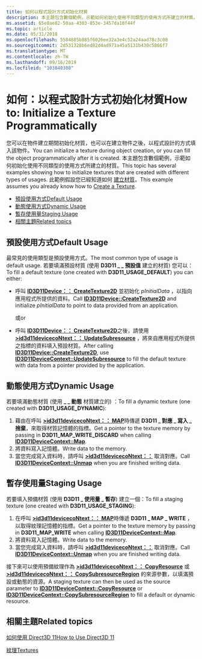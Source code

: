 ```yaml
---
title: 如何以程式設計方式初始化材質
description: 本主題包含數個範例，示範如何初始化使用不同類型的使用方式所建立的材質。
ms.assetid: 65e8ae82-50aa-4303-853e-3457da18f44f
ms.topic: article
ms.date: 05/31/2018
ms.openlocfilehash: 5584885b885f6026ee32a3e4c52a24aad78c3c08
ms.sourcegitcommit: 2d531328b6ed82d4ad971a45a5131b430c5866f7
ms.translationtype: MT
ms.contentlocale: zh-TW
ms.lasthandoff: 09/16/2019
ms.locfileid: "103840308"
---
```

# <a name="how-to-initialize-a-texture-programmatically"></a><span data-ttu-id="3de0d-103">如何：以程式設計方式初始化材質</span><span class="sxs-lookup"><span data-stu-id="3de0d-103">How to: Initialize a Texture Programmatically</span></span>

<span data-ttu-id="3de0d-104">您可以在物件建立期間初始化材質，也可以在建立物件之後，以程式設計的方式填入該物件。</span><span class="sxs-lookup"><span data-stu-id="3de0d-104">You can initialize a texture during object creation, or you can fill the object programmatically after it is created.</span></span> <span data-ttu-id="3de0d-105">本主題包含數個範例，示範如何初始化使用不同類型的使用方式所建立的材質。</span><span class="sxs-lookup"><span data-stu-id="3de0d-105">This topic has several examples showing how to initialize textures that are created with different types of usages.</span></span> <span data-ttu-id="3de0d-106">此範例假設您已經知道如何 [建立材質](overviews-direct3d-11-resources-textures-create.md)。</span><span class="sxs-lookup"><span data-stu-id="3de0d-106">This example assumes you already know how to [Create a Texture](overviews-direct3d-11-resources-textures-create.md).</span></span>

-   [<span data-ttu-id="3de0d-107">預設使用方式</span><span class="sxs-lookup"><span data-stu-id="3de0d-107">Default Usage</span></span>](#default-usage)
-   [<span data-ttu-id="3de0d-108">動態使用方式</span><span class="sxs-lookup"><span data-stu-id="3de0d-108">Dynamic Usage</span></span>](#dynamic-usage)
-   [<span data-ttu-id="3de0d-109">暫存使用量</span><span class="sxs-lookup"><span data-stu-id="3de0d-109">Staging Usage</span></span>](#staging-usage)
-   [<span data-ttu-id="3de0d-110">相關主題</span><span class="sxs-lookup"><span data-stu-id="3de0d-110">Related topics</span></span>](#related-topics)

## <a name="default-usage"></a><span data-ttu-id="3de0d-111">預設使用方式</span><span class="sxs-lookup"><span data-stu-id="3de0d-111">Default Usage</span></span>

<span data-ttu-id="3de0d-112">最常見的使用類型是預設使用方式。</span><span class="sxs-lookup"><span data-stu-id="3de0d-112">The most common type of usage is default usage.</span></span> <span data-ttu-id="3de0d-113">若要填滿預設材質 (使用 **D3D11 \_ \_ 預設值** 建立的材質) 您可以：</span><span class="sxs-lookup"><span data-stu-id="3de0d-113">To fill a default texture (one created with **D3D11\_USAGE\_DEFAULT**) you can either:</span></span>

-   <span data-ttu-id="3de0d-114">呼叫 [**ID3D11Device：： CreateTexture2D**](/windows/desktop/api/D3D11/nf-d3d11-id3d11device-createtexture2d) 並初始化 *pInitialData* ，以指向應用程式所提供的資料。</span><span class="sxs-lookup"><span data-stu-id="3de0d-114">Call [**ID3D11Device::CreateTexture2D**](/windows/desktop/api/D3D11/nf-d3d11-id3d11device-createtexture2d) and initialize *pInitialData* to point to data provided from an application.</span></span>

    <span data-ttu-id="3de0d-115">或</span><span class="sxs-lookup"><span data-stu-id="3de0d-115">or</span></span>

-   <span data-ttu-id="3de0d-116">呼叫 [**ID3D11Device：： CreateTexture2D**](/windows/desktop/api/D3D11/nf-d3d11-id3d11device-createtexture2d)之後，請使用 [**>id3d11devicecoNtext：： UpdateSubresource**](/windows/desktop/api/D3D11/nf-d3d11-id3d11devicecontext-updatesubresource) ，將來自應用程式所提供之指標的資料填入預設材質。</span><span class="sxs-lookup"><span data-stu-id="3de0d-116">After calling [**ID3D11Device::CreateTexture2D**](/windows/desktop/api/D3D11/nf-d3d11-id3d11device-createtexture2d), use [**ID3D11DeviceContext::UpdateSubresource**](/windows/desktop/api/D3D11/nf-d3d11-id3d11devicecontext-updatesubresource) to fill the default texture with data from a pointer provided by the application.</span></span>

## <a name="dynamic-usage"></a><span data-ttu-id="3de0d-117">動態使用方式</span><span class="sxs-lookup"><span data-stu-id="3de0d-117">Dynamic Usage</span></span>

<span data-ttu-id="3de0d-118">若要填滿動態材質 (使用 **\_ \_ 動態** 材質建立的) ：</span><span class="sxs-lookup"><span data-stu-id="3de0d-118">To fill a dynamic texture (one created with **D3D11\_USAGE\_DYNAMIC**):</span></span>

1.  <span data-ttu-id="3de0d-119">藉由在呼叫 [**>id3d11devicecoNtext：： MAP**](/windows/desktop/api/D3D11/nf-d3d11-id3d11devicecontext-map)時傳遞 **D3D11 \_ 對應 \_ 寫入 \_ 捨棄**，來取得材質記憶體的指標。</span><span class="sxs-lookup"><span data-stu-id="3de0d-119">Get a pointer to the texture memory by passing in **D3D11\_MAP\_WRITE\_DISCARD** when calling [**ID3D11DeviceContext::Map**](/windows/desktop/api/D3D11/nf-d3d11-id3d11devicecontext-map).</span></span>
2.  <span data-ttu-id="3de0d-120">將資料寫入記憶體。</span><span class="sxs-lookup"><span data-stu-id="3de0d-120">Write data to the memory.</span></span>
3.  <span data-ttu-id="3de0d-121">當您完成寫入資料時，請呼叫 [**>id3d11devicecoNtext：：**](/windows/desktop/api/D3D11/nf-d3d11-id3d11devicecontext-unmap) 取消對應。</span><span class="sxs-lookup"><span data-stu-id="3de0d-121">Call [**ID3D11DeviceContext::Unmap**](/windows/desktop/api/D3D11/nf-d3d11-id3d11devicecontext-unmap) when you are finished writing data.</span></span>

## <a name="staging-usage"></a><span data-ttu-id="3de0d-122">暫存使用量</span><span class="sxs-lookup"><span data-stu-id="3de0d-122">Staging Usage</span></span>

<span data-ttu-id="3de0d-123">若要填入預備材質 (使用 **D3D11 \_ 使用量 \_ 暫存**) 建立一個：</span><span class="sxs-lookup"><span data-stu-id="3de0d-123">To fill a staging texture (one created with **D3D11\_USAGE\_STAGING**):</span></span>

1.  <span data-ttu-id="3de0d-124">在呼叫 [**>id3d11devicecoNtext：： MAP**](/windows/desktop/api/D3D11/nf-d3d11-id3d11devicecontext-map)時傳遞 **D3D11 \_ MAP \_ WRITE** ，以取得紋理記憶體的指標。</span><span class="sxs-lookup"><span data-stu-id="3de0d-124">Get a pointer to the texture memory by passing in **D3D11\_MAP\_WRITE** when calling [**ID3D11DeviceContext::Map**](/windows/desktop/api/D3D11/nf-d3d11-id3d11devicecontext-map).</span></span>
2.  <span data-ttu-id="3de0d-125">將資料寫入記憶體。</span><span class="sxs-lookup"><span data-stu-id="3de0d-125">Write data to the memory.</span></span>
3.  <span data-ttu-id="3de0d-126">當您完成寫入資料時，請呼叫 [**>id3d11devicecoNtext：：**](/windows/desktop/api/D3D11/nf-d3d11-id3d11devicecontext-unmap) 取消對應。</span><span class="sxs-lookup"><span data-stu-id="3de0d-126">Call [**ID3D11DeviceContext::Unmap**](/windows/desktop/api/D3D11/nf-d3d11-id3d11devicecontext-unmap) when you are finished writing data.</span></span>

<span data-ttu-id="3de0d-127">接下來可以使用預備紋理作為 [**>id3d11devicecoNtext：： CopyResource**](/windows/desktop/api/D3D11/nf-d3d11-id3d11devicecontext-copyresource) 或 [**>id3d11devicecoNtext：： CopySubresourceRegion**](/windows/desktop/api/D3D11/nf-d3d11-id3d11devicecontext-copysubresourceregion) 的來源參數，以填滿預設或動態的資源。</span><span class="sxs-lookup"><span data-stu-id="3de0d-127">A staging texture can then be used as the source parameter to [**ID3D11DeviceContext::CopyResource**](/windows/desktop/api/D3D11/nf-d3d11-id3d11devicecontext-copyresource) or [**ID3D11DeviceContext::CopySubresourceRegion**](/windows/desktop/api/D3D11/nf-d3d11-id3d11devicecontext-copysubresourceregion) to fill a default or dynamic resource.</span></span>

## <a name="related-topics"></a><span data-ttu-id="3de0d-128">相關主題</span><span class="sxs-lookup"><span data-stu-id="3de0d-128">Related topics</span></span>

<dl> <dt>

[<span data-ttu-id="3de0d-129">如何使用 Direct3D 11</span><span class="sxs-lookup"><span data-stu-id="3de0d-129">How to Use Direct3D 11</span></span>](how-to-use-direct3d-11.md)
</dt> <dt>

[<span data-ttu-id="3de0d-130">紋理</span><span class="sxs-lookup"><span data-stu-id="3de0d-130">Textures</span></span>](overviews-direct3d-11-resources-textures.md)
</dt> </dl>

 

 




